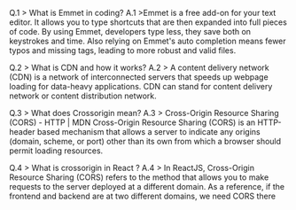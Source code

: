 Q.1 > What is Emmet in coding?
A.1 >Emmet is a free add-on for your text editor. It allows you to type shortcuts that are then expanded into full pieces of code. By using Emmet, developers type less, they save both on keystrokes and time. Also relying on Emmet's auto completion means fewer typos and missing tags, leading to more robust and valid files.


Q.2 > What is CDN and how it works?
 A.2 >  A content delivery network (CDN) is a network of interconnected servers that speeds up webpage loading for data-heavy applications. CDN can stand for content delivery network or content distribution network.





 Q.3 > What does Crossorigin mean?
 A.3 > Cross-Origin Resource Sharing (CORS) - HTTP | MDN
Cross-Origin Resource Sharing (CORS) is an HTTP-header based mechanism that allows a server to indicate any origins (domain, scheme, or port) other than its own from which a browser should permit loading resources.



Q.4 > What is crossorigin in React ?
A.4 >  In ReactJS, Cross-Origin Resource Sharing (CORS) refers to the method that allows you to make requests to the server deployed at a different domain. As a reference, if the frontend and backend are at two different domains, we need CORS there 


